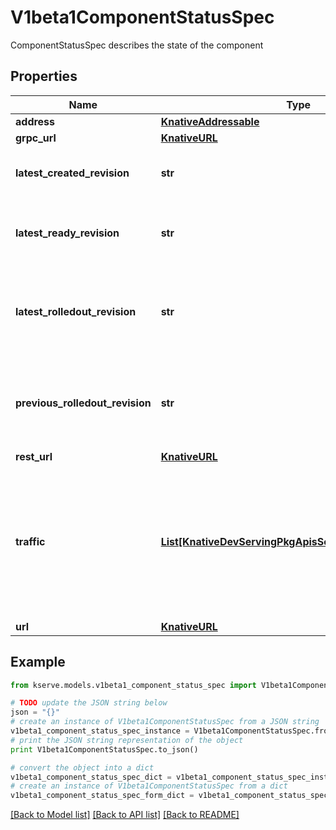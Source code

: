 # V1beta1ComponentStatusSpec

ComponentStatusSpec describes the state of the component

## Properties

Name | Type | Description | Notes
------------ | ------------- | ------------- | -------------
**address** | [**KnativeAddressable**](KnativeAddressable.md) |  | [optional] 
**grpc_url** | [**KnativeURL**](KnativeURL.md) |  | [optional] 
**latest_created_revision** | **str** | Latest revision name that is created | [optional] 
**latest_ready_revision** | **str** | Latest revision name that is in ready state | [optional] 
**latest_rolledout_revision** | **str** | Latest revision name that is rolled out with 100 percent traffic | [optional] 
**previous_rolledout_revision** | **str** | Previous revision name that is rolled out with 100 percent traffic | [optional] 
**rest_url** | [**KnativeURL**](KnativeURL.md) |  | [optional] 
**traffic** | [**List[KnativeDevServingPkgApisServingV1TrafficTarget]**](KnativeDevServingPkgApisServingV1TrafficTarget.md) | Traffic holds the configured traffic distribution for latest ready revision and previous rolled out revision. | [optional] 
**url** | [**KnativeURL**](KnativeURL.md) |  | [optional] 

## Example

```python
from kserve.models.v1beta1_component_status_spec import V1beta1ComponentStatusSpec

# TODO update the JSON string below
json = "{}"
# create an instance of V1beta1ComponentStatusSpec from a JSON string
v1beta1_component_status_spec_instance = V1beta1ComponentStatusSpec.from_json(json)
# print the JSON string representation of the object
print V1beta1ComponentStatusSpec.to_json()

# convert the object into a dict
v1beta1_component_status_spec_dict = v1beta1_component_status_spec_instance.to_dict()
# create an instance of V1beta1ComponentStatusSpec from a dict
v1beta1_component_status_spec_form_dict = v1beta1_component_status_spec.from_dict(v1beta1_component_status_spec_dict)
```
[[Back to Model list]](../README.md#documentation-for-models) [[Back to API list]](../README.md#documentation-for-api-endpoints) [[Back to README]](../README.md)


